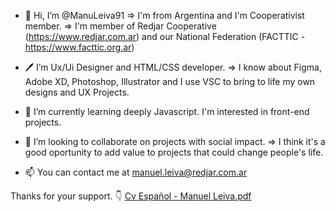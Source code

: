- 👋 Hi, I’m @ManuLeiva91
  => I'm from Argentina and I'm Cooperativist member.
  => I'm member of Redjar Cooperative (https://www.redjar.com.ar) and our National Federation (FACTTIC - https://www.facttic.org.ar)
  
- 🖊 I’m Ux/Ui Designer and HTML/CSS developer.
  => I know about Figma, Adobe XD, Photoshop, Illustrator and I use VSC to bring to life my own designs and UX Projects.
  
- 🌱 I’m currently learning deeply Javascript. I'm interested in front-end projects.
- 💞️ I’m looking to collaborate on projects with social impact.
  => I think it's a good oportunity to add value to projects that could change people's life.
  
- 📫 You can contact me at manuel.leiva@redjar.com.ar

Thanks for your support. 👇
[Cv Español - Manuel Leiva.pdf](https://github.com/ManuLeiva91/ManuLeiva91/files/9229850/Cv.Espanol.-.Manuel.Leiva.pdf)
